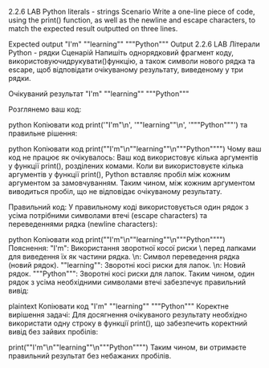 2.2.6   LAB   Python literals - strings
Scenario
Write a one-line piece of code, using the print() function, as well as the newline and escape characters, to match the expected result outputted on three lines.

Expected output
"I'm"
""learning""
"""Python"""
Output
2.2.6   LAB   Літерали Python - рядки
Сценарій
Напишіть однорядковий фрагмент коду, використовуючидрукувати()функцію, а також символи нового рядка та escape, щоб відповідати очікуваному результату, виведеному у три рядки.

Очікуваний результат
"I'm"
""learning""
"""Python"""


Розглянемо ваш код:

python
Копіювати код
print('"I\'m"\n', '""learning""\n', '"""Python"""')
та правильне рішення:

python
Копіювати код
print("\"I'm\"\n\"\"learning\"\"\n\"\"\"Python\"\"\"")
Чому ваш код не працює як очікувалось:
Ваш код використовує кілька аргументів у функції print(), розділених комами. Коли ви використовуєте кілька аргументів у функції print(), Python вставляє пробіл між кожним аргументом за замовчуванням. Таким чином, між кожним аргументом виводиться пробіл, що не відповідає очікуваному результату.

Правильний код:
У правильному коді використовується один рядок з усіма потрібними символами втечі (escape characters) та переведеннями рядка (newline characters):

python
Копіювати код
print("\"I'm\"\n\"\"learning\"\"\n\"\"\"Python\"\"\"")
Пояснення:
\"I'm\": Використання зворотної косої риски \ перед лапками для виведення їх як частини рядка.
\n: Символ переведення рядка (новий рядок).
\"\"learning\"\": Зворотні косі риски для лапок.
\n: Новий рядок.
\"\"\"Python\"\"\": Зворотні косі риски для лапок.
Таким чином, один рядок з усіма необхідними символами втечі забезпечує правильний вивід:

plaintext
Копіювати код
"I'm"
""learning""
"""Python"""
Коректне вирішення задачі:
Для досягнення очікуваного результату необхідно використати одну строку в функції print(), що забезпечить коректний вивід без зайвих пробілів:


print("\"I'm\"\n\"\"learning\"\"\n\"\"\"Python\"\"\"")
Таким чином, ви отримаєте правильний результат без небажаних пробілів.




